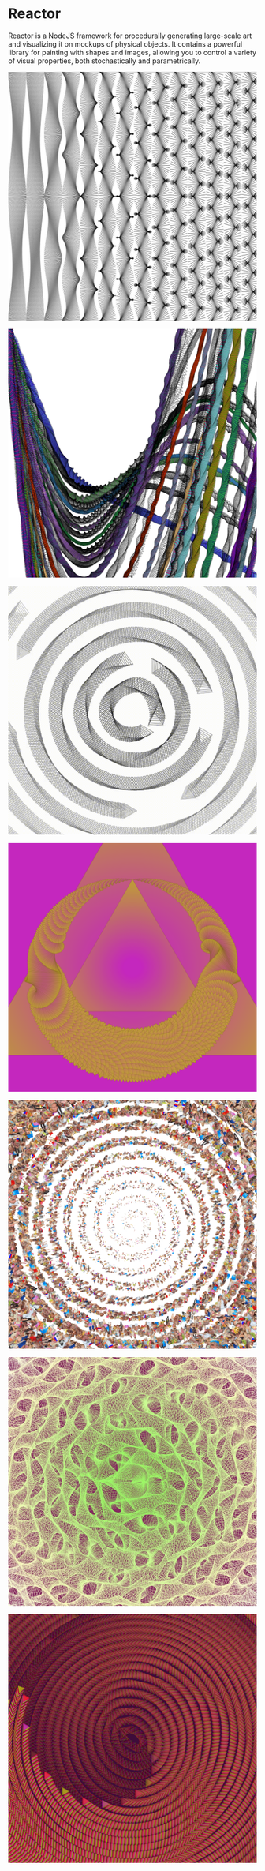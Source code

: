 # Reactor

Reactor is a NodeJS framework for procedurally generating large-scale art and visualizing it on mockups of physical objects. It contains a powerful library for painting with shapes and images, allowing you to control a variety of visual properties, both stochastically and parametrically.

![](.gitbook/assets/image%20%285%29.png)

![](.gitbook/assets/bc1c6d.png)

![](.gitbook/assets/test.gif)

![](.gitbook/assets/abede0.png)

![](.gitbook/assets/2fd31f%20%282%29.jpeg)

![by @brian.fernande](.gitbook/assets/image%20%287%29.png)

![Concentric Rings with Triangular Brush](.gitbook/assets/b0b320.png)



